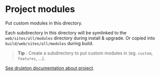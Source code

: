 # Project modules
Put custom modules in this directory.

Each subdirectory in this directory will be symlinked to the
`web/sites/all/modules` directory during install & upgrade. Or copied into
`build/web/sites/all/modules` during build.

> **Tip** : Create a subdirectory to put custom modules in (eg. `custom`,
`features`, ...).

[See druleton documentation about project][link-project].



[link-project]: ../../bin/docs/project.md

